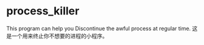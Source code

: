 # process_killer

This program can help you Discontinue the awful process at regular time.
这是一个用来终止你不想要的进程的小程序。
